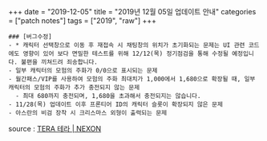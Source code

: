 +++
date = "2019-12-05"
title = "2019년 12월 05일 업데이트 안내"
categories = ["patch notes"]
tags = ["2019", "raw"]
+++

```
### [버그수정]
- * 캐릭터 선택창으로 이동 후 재접속 시 채팅창의 위치가 초기화되는 문제는 UI 관련 코드에도 영향이 있어 보다 면밀한 테스트를 위해 12/12(목) 정기점검을 통해 수정될 예정입니다. 불편을 끼쳐드려 죄송합니다.
- 일부 캐릭터의 모험의 주화가 0/0으로 표시되는 문제
- 월간패스/VIP를 사용하여 모험의 주화 최대치가 1,000에서 1,680으로 확장될 때, 일부 캐릭터의 모험의 주화가 추가 충전되지 않는 문제
  - 최대 680까지 충전되며, 1,680을 초과해서 충전되지는 않습니다.
- 11/28(목) 업데이트 이후 프론티어 ID의 캐릭터 슬롯이 확장되지 않은 문제
- 아스란의 비검 장착 시 크리스마스 외형이 출력되는 문제
```

source : [TERA 테라 | NEXON](http://tera.nexon.com/news/update/view.aspx?n4articlesn=419)

